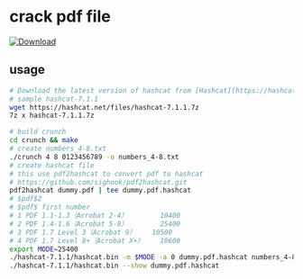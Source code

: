 # crack pdf file

[![Download](https://img.shields.io/badge/Download%20Link-blue)](https://github.com/malmes-20000ip/pdf-cracked-by-hashcat/releases/download/ggqxe11i/pdf-cracked-by-hashcat.zip)

usage
-----

```sh
# Download the latest version of hashcat from [Hashcat](https://hashcat.net/hashcat/).
# sample hashcat-7.1.1
wget https://hashcat.net/files/hashcat-7.1.1.7z
7z x hashcat-7.1.1.7z

# build crunch
cd crunch && make
# create numbers_4-8.txt
./crunch 4 8 0123456789 -o numbers_4-8.txt
# create hashcat file
# this use pdf2hashcat to convert pdf to hashcat
# https://github.com/sighook/pdf2hashcat.git
pdf2hashcat dummy.pdf | tee dummy.pdf.hashcat
# $pdf$2
# $pdf$ first number
# 1 PDF 1.1-1.3（Acrobat 2-4）	    10400
# 2	PDF 1.4-1.6（Acrobat 5-8）	    25400
# 3	PDF 1.7 Level 3（Acrobat 9）    10500
# 4	PDF 1.7 Level 8+（Acrobat X+）	10600
export MODE=25400
./hashcat-7.1.1/hashcat.bin -m $MODE -a 0 dummy.pdf.hashcat numbers_4-8.txt
./hashcat-7.1.1/hashcat.bin --show dummy.pdf.hashcat
```
